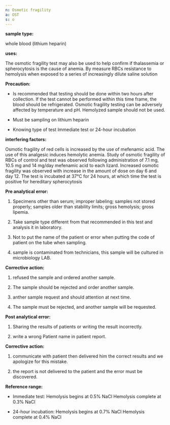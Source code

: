 ```yaml
---
n: Osmotic fragility
a: OST
s: o
---
```




__sample type:__

whole blood (lithium heparin) 


__uses:__ 

The osmotic fragility test may also be used to help confirm if thalassemia or spherocytosis is the cause of anemia. By measure RBCs resistance to hemolysis when exposed to a series of increasingly dilute saline solution 

__Precaution:__ 

-	Is recommended that testing should be done within two hours after collection. If the test cannot be performed within this time frame, the blood should be refrigerated. Osmotic fragility testing can be adversely affected by temperature and pH. Hemolyzed sample should not be used. 

-	Must be sampling on lithium heparin 

-	Knowing type of test Immediate test or 24-hour incubation 

__interfering factors:__ 

Osmotic fragility of red cells is increased by the use of mefenamic acid. The use of this analgesic induces hemolytic anemia. Study of osmotic fragility of RBCs of control and test was observed following administration of 7.1 mg, 10.5 mg and 14 mg/day mefenamic acid to each lizard. Increased osmotic fragility was observed with increase in the amount of dose on day 6 and day 12. The test is incubated at 37°C for 24 hours, at which time the test is positive for hereditary spherocytosis

 __Pre analytical error:__ 

1)	Specimens other than serum; improper labeling; samples not stored properly; samples older than stability limits; gross hemolysis; gross lipemia.

2)	 Take sample type different from that recommended in this test and analysis it in laboratory.

3)	Not to put the name of the patient or error when putting the code of patient on the tube when sampling.

4)	 sample is contaminated from technicians, this sample will be cultured in microbiology LAB.

__Corrective action:__ 

1)	refused the sample and ordered another sample.

2)	The sample should be rejected and order another sample. 

3)	anther sample request and should attention at next time.

4)	The sample must be rejected, and another sample will be requested.


__Post analytical error:__

1)	Sharing the results of patients or writing the result incorrectly.

2)	write a wrong Patient name   in patient report.

__Corrective action:__

1)	communicate with patient then delivered him the correct results   and   we apologize for this mistake.

2)	the report is not delivered to the patient and the error must be discovered.

__Reference range:__ 

-	Immediate test: Hemolysis begins at 0.5% NaCl Hemolysis complete at 0.3% NaCl

-	24-hour incubation: Hemolysis begins at 0.7% NaCl Hemolysis complete at 0.4% NaCl